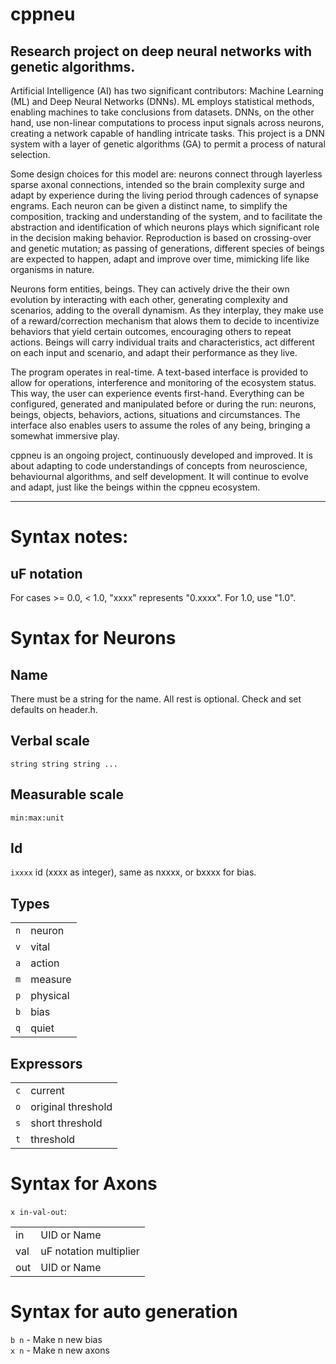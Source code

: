 # cppneu
Research project on deep neural networks with genetic algorithms.
---

Artificial Intelligence (AI) has two significant contributors: Machine Learning (ML) and Deep Neural Networks (DNNs). ML employs statistical methods, enabling machines to take conclusions from datasets. DNNs, on the other hand, use non-linear computations to process input signals across neurons, creating a network capable of handling intricate tasks. This project is a DNN system with a layer of genetic algorithms (GA) to permit a process of natural selection.

Some design choices for this model are: neurons connect through layerless sparse axonal connections, intended so the brain complexity surge and adapt by experience during the living period through cadences of synapse engrams. Each neuron can be given a distinct name, to simplify the composition, tracking and understanding of the system, and to facilitate the abstraction and identification of which neurons plays which significant role in the decision making behavior. Reproduction is based on crossing-over and genetic mutation; as passing of generations, different species of beings are expected to happen, adapt and improve over time, mimicking life like organisms in nature.

Neurons form entities, beings. They can actively drive the their own evolution by interacting with each other, generating complexity and scenarios, adding to the overall dynamism. As they interplay, they make use of a reward/correction mechanism that alows them to decide to incentivize behaviors that yield certain outcomes, encouraging others to repeat actions. Beings will carry individual traits and characteristics, act different on each input and scenario, and adapt their performance as they live.

The program operates in real-time. A text-based interface is provided to allow for operations, interference and monitoring of the ecosystem status. This way, the user can experience events first-hand. Everything can be configured, generated and manipulated before or during the run: neurons, beings, objects, behaviors, actions, situations and circumstances. The interface also enables users to assume the roles of any being, bringing a somewhat immersive play.

cppneu is an ongoing project, continuously developed and improved. It is about adapting to code understandings of concepts from neuroscience, behaviournal algorithms, and self development. It will continue to evolve and adapt, just like the beings within the cppneu ecosystem.

---

# Syntax notes:
## uF notation
For cases >= 0.0, < 1.0, "xxxx" represents "0.xxxx". For 1.0, use "1.0".

# Syntax for Neurons

## Name 
There must be a string for the name.
All rest is optional.
Check and set defaults on header.h.

## Verbal scale
`string string string ...`

## Measurable scale
`min:max:unit`

## Id
`ixxxx`  id (xxxx as integer), same as nxxxx, or bxxxx for bias.

## Types

| | |
|---|---|
| `n` | neuron |
| `v` | vital |
| `a` | action |
| `m` | measure |
| `p` | physical |
| `b` | bias |
| `q` | quiet |

## Expressors

| | |
|---|---|
| `c` | current |
| `o` | original threshold |
| `s` | short threshold |
| `t` | threshold |

# Syntax for Axons
`x in-val-out`:

| | |
| --- | --- |
| in | UID or Name |
| val | uF notation multiplier |
| out | UID or Name |

# Syntax for auto generation

`b n` - Make n new bias  
`x n` - Make n new axons


